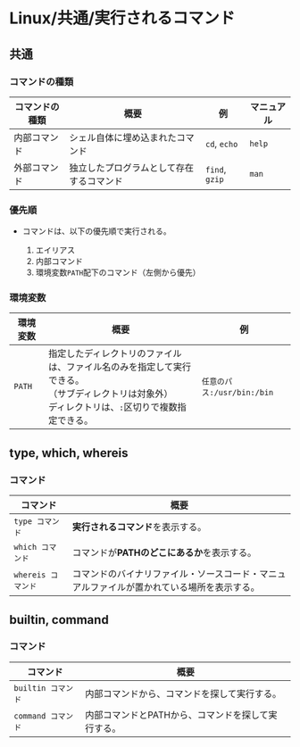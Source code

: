 # Linux/共通/実行されるコマンド

## 共通

### コマンドの種類

| コマンドの種類 | 概要                                     | 例             | マニュアル |
| -------------- | ---------------------------------------- | -------------- | ---------- |
| 内部コマンド   | シェル自体に埋め込まれたコマンド         | `cd`, `echo`   | `help`     |
| 外部コマンド   | 独立したプログラムとして存在するコマンド | `find`, `gzip` | `man`      |

### 優先順

- コマンドは、以下の優先順で実行される。

    1. エイリアス
    2. 内部コマンド
    3. 環境変数`PATH`配下のコマンド（左側から優先）

### 環境変数

| 環境変数 | 概要                                                         | 例                         |
| -------- | ------------------------------------------------------------ | -------------------------- |
| `PATH`   | 指定したディレクトリのファイルは、ファイル名のみを指定して実行できる。<br />（サブディレクトリは対象外）<br />ディレクトリは、`:`区切りで複数指定できる。 | `任意のパス:/usr/bin:/bin` |

## type, which, whereis

### コマンド

| コマンド           | 概要                                                         |
| ------------------ | ------------------------------------------------------------ |
| `type コマンド`    | **実行されるコマンド**を表示する。                           |
| `which コマンド`   | コマンドが**PATHのどこにあるか**を表示する。                 |
| `whereis コマンド` | コマンドのバイナリファイル・ソースコード・マニュアルファイルが置かれている場所を表示する。 |

## builtin, command

### コマンド

| コマンド           | 概要                                               |
| ------------------ | -------------------------------------------------- |
| `builtin コマンド` | 内部コマンドから、コマンドを探して実行する。       |
| `command コマンド` | 内部コマンドとPATHから、コマンドを探して実行する。 |
